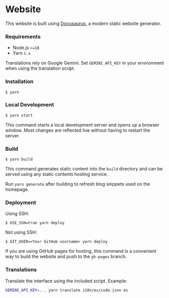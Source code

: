 # Website

This website is built using [Docusaurus](https://docusaurus.io/), a modern static website generator.

### Requirements

- Node.js `>=18`
- Yarn `1.x`
  
Translations rely on Google Gemini. Set `GEMINI_API_KEY` in your environment when using the translation script.

### Installation

```
$ yarn
```

### Local Development

```
$ yarn start
```

This command starts a local development server and opens up a browser window. Most changes are reflected live without having to restart the server.

### Build

```
$ yarn build
```

This command generates static content into the `build` directory and can be served using any static contents hosting service.

Run `yarn generate` after building to refresh blog snippets used on the homepage.

### Deployment

Using SSH:

```
$ USE_SSH=true yarn deploy
```

Not using SSH:

```
$ GIT_USER=<Your GitHub username> yarn deploy
```

If you are using GitHub pages for hosting, this command is a convenient way to build the website and push to the `gh-pages` branch.

### Translations

Translate the interface using the included script. Example:

```sh
GEMINI_API_KEY=... yarn translate i18n/es/code.json es
```
